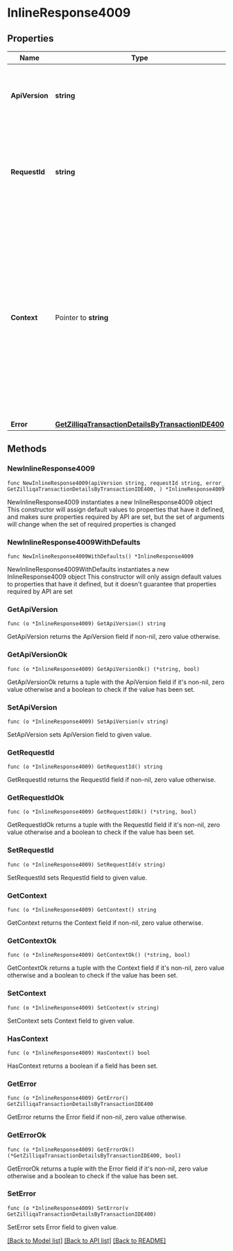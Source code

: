 # InlineResponse4009

## Properties

Name | Type | Description | Notes
------------ | ------------- | ------------- | -------------
**ApiVersion** | **string** | Specifies the version of the API that incorporates this endpoint. | 
**RequestId** | **string** | Defines the ID of the request. The &#x60;requestId&#x60; is generated by Crypto APIs and it&#39;s unique for every request. | 
**Context** | Pointer to **string** | In batch situations the user can use the context to correlate responses with requests. This property is present regardless of whether the response was successful or returned as an error. &#x60;context&#x60; is specified by the user. | [optional] 
**Error** | [**GetZilliqaTransactionDetailsByTransactionIDE400**](GetZilliqaTransactionDetailsByTransactionIDE400.md) |  | 

## Methods

### NewInlineResponse4009

`func NewInlineResponse4009(apiVersion string, requestId string, error_ GetZilliqaTransactionDetailsByTransactionIDE400, ) *InlineResponse4009`

NewInlineResponse4009 instantiates a new InlineResponse4009 object
This constructor will assign default values to properties that have it defined,
and makes sure properties required by API are set, but the set of arguments
will change when the set of required properties is changed

### NewInlineResponse4009WithDefaults

`func NewInlineResponse4009WithDefaults() *InlineResponse4009`

NewInlineResponse4009WithDefaults instantiates a new InlineResponse4009 object
This constructor will only assign default values to properties that have it defined,
but it doesn't guarantee that properties required by API are set

### GetApiVersion

`func (o *InlineResponse4009) GetApiVersion() string`

GetApiVersion returns the ApiVersion field if non-nil, zero value otherwise.

### GetApiVersionOk

`func (o *InlineResponse4009) GetApiVersionOk() (*string, bool)`

GetApiVersionOk returns a tuple with the ApiVersion field if it's non-nil, zero value otherwise
and a boolean to check if the value has been set.

### SetApiVersion

`func (o *InlineResponse4009) SetApiVersion(v string)`

SetApiVersion sets ApiVersion field to given value.


### GetRequestId

`func (o *InlineResponse4009) GetRequestId() string`

GetRequestId returns the RequestId field if non-nil, zero value otherwise.

### GetRequestIdOk

`func (o *InlineResponse4009) GetRequestIdOk() (*string, bool)`

GetRequestIdOk returns a tuple with the RequestId field if it's non-nil, zero value otherwise
and a boolean to check if the value has been set.

### SetRequestId

`func (o *InlineResponse4009) SetRequestId(v string)`

SetRequestId sets RequestId field to given value.


### GetContext

`func (o *InlineResponse4009) GetContext() string`

GetContext returns the Context field if non-nil, zero value otherwise.

### GetContextOk

`func (o *InlineResponse4009) GetContextOk() (*string, bool)`

GetContextOk returns a tuple with the Context field if it's non-nil, zero value otherwise
and a boolean to check if the value has been set.

### SetContext

`func (o *InlineResponse4009) SetContext(v string)`

SetContext sets Context field to given value.

### HasContext

`func (o *InlineResponse4009) HasContext() bool`

HasContext returns a boolean if a field has been set.

### GetError

`func (o *InlineResponse4009) GetError() GetZilliqaTransactionDetailsByTransactionIDE400`

GetError returns the Error field if non-nil, zero value otherwise.

### GetErrorOk

`func (o *InlineResponse4009) GetErrorOk() (*GetZilliqaTransactionDetailsByTransactionIDE400, bool)`

GetErrorOk returns a tuple with the Error field if it's non-nil, zero value otherwise
and a boolean to check if the value has been set.

### SetError

`func (o *InlineResponse4009) SetError(v GetZilliqaTransactionDetailsByTransactionIDE400)`

SetError sets Error field to given value.



[[Back to Model list]](../README.md#documentation-for-models) [[Back to API list]](../README.md#documentation-for-api-endpoints) [[Back to README]](../README.md)


